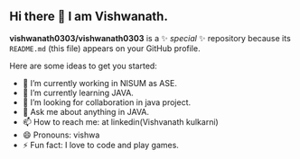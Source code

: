 ## Hi there 👋 I am Vishwanath.


**vishwanath0303/vishwanath0303** is a ✨ _special_ ✨ repository because its `README.md` (this file) appears on your GitHub profile.

Here are some ideas to get you started:

- 🔭 I’m currently working in NISUM as ASE.
- 🌱 I’m currently learning JAVA.
- 🤔 I’m looking for collaboration in java project.
- 💬 Ask me about anything in JAVA.
- 📫 How to reach me: at linkedin(Vishvanath kulkarni)
- 😄 Pronouns: vishwa
- ⚡ Fun fact: I love to code and play games.

